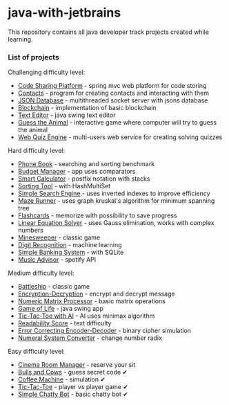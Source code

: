 # java-with-jetbrains

This repository contains all java developer track projects created while learning.

### List of projects

Challenging difficulty level:
- [Code Sharing Platform] - spring mvc web platform for code storing
- [Contacts] - program for creating contacts and interacting with them
- [JSON Database] - multithreaded socket server with jsons database
- [Blockchain] - implementation of basic blockchain
- [Text Editor] - java swing text editor
- [Guess the Animal] - interactive game where computer will try to guess the animal
- [Web Quiz Engine] - multi-users web service for creating solving quizzes

Hard difficulty level:
- [Phone Book] - searching and sorting benchmark
- [Budget Manager] - app uses comparators
- [Smart Calculator] - postfix notation with stacks
- [Sorting Tool] - with HashMultiSet
- [Simple Search Engine] - uses inverted indexes to improve efficiency
- [Maze Runner] - uses graph kruskal's algorithm for minimum spanning tree
- [Flashcards] - memorize with possibility to save progress
- [Linear Equation Solver] - uses Gauss elimination, works with complex numbers
- [Minesweeper] - classic game
- [Digit Recognition] - machine learning
- [Simple Banking System] - with SQLite
- [Music Advisor] - spotify API

Medium difficulty level:
- [Battleship] - classic game
- [Encryption-Decryption] - encrypt and decrypt message
- [Numeric Matrix Processor] - basic matrix operations
- [Game of Life] - java swing app
- [Tic-Tac-Toe with AI] - AI uses minimax algorithm
- [Readability Score] - text difficulty
- [Error Correcting Encoder-Decoder] - binary cipher simulation
- [Numeral System Converter] - change number radix

Easy difficulty level:
  - [Cinema Room Manager] - reserve your sit
  - [Bulls and Cows] - guess secret code ✔
  - [Coffee Machine] - simulation ✔
  - [Tic-Tac-Toe] - player vs player game ✔
  - [Simple Chatty Bot] - basic chatty bot ✔



   [Cinema Room Manager]: <easy/cinema>
   [Bulls and Cows]: <easy/bullscows>
   [Coffee Machine]: <easy/machine>
   [Tic-Tac-Toe]: <easy/tictactoe>
   [Simple Chatty Bot]: <easy/bot>
   
   [Battleship]: <medium/battleship>
   [Encryption-Decryption]: <medium/encryptdecrypt>
   [Numeric Matrix Processor]: <medium/processor>
   [Game of Life]: <medium/life>
   [Tic-Tac-Toe with AI]: <medium/tictactoeai>
   [Readability Score]: <medium/readability>
   [Error Correcting Encoder-Decoder]: <medium/correcter>
   [Numeral System Converter]: <medium/converter>
   
   [Phone Book]: <hard/phonebook>
   [Budget Manager]: <hard/budget>
   [Smart Calculator]: <hard/calculator>
   [Sorting Tool]: <hard/sorting>
   [Simple Search Engine]: <hard/search>
   [Maze Runner]: <hard/maze>
   [Flashcards]: <hard/flashcards>
   [Linear Equation Solver]: <hard/solver>
   [Minesweeper]: <hard/minesweeper>
   [Digit Recognition]: <hard/recognition>
   [Simple Banking System]: <hard/banking>
   [Music Advisor]: <hard/advisor>

   [Code Sharing Platform]: <challenging/platform>
   [Contacts]: <challenging/contacts>
   [JSON Database]: <challenging/jsondatabase>
   [Blockchain]: <challenging/blockchain>
   [Text Editor]: <challenging/editor>
   [Guess the Animal]: <challenging/animals>
   [Web Quiz Engine]: <challenging/engine>

